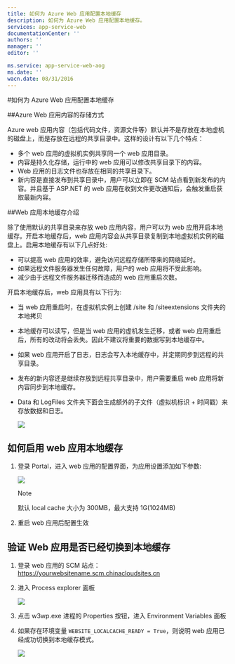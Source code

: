 ```yaml
---
title: 如何为 Azure Web 应用配置本地缓存
description: 如何为 Azure Web 应用配置本地缓存。
services: app-service-web
documentationCenter: ''
authors: ''
manager: ''
editor: ''

ms.service: app-service-web-aog
ms.date: ''
wacn.date: 08/31/2016
---
```


#如何为 Azure Web 应用配置本地缓存

##Azure Web 应用内容的存储方式

Azure web 应用内容（包括代码文件，资源文件等）默认并不是存放在本地虚机的磁盘上，而是存放在远程的共享目录中。这样的设计有以下几个特点：

- 多个 web 应用的虚拟机实例共享同一个 web 应用目录。
- 内容是持久化存储，运行中的 web 应用可以修改共享目录下的内容。
- Web 应用的日志文件也存放在相同的共享目录下。
- 新内容是直接发布到共享目录中，用户可以立即在 SCM 站点看到新发布的内容。并且基于 ASP.NET 的 web 应用在收到文件更改通知后，会触发重启获取最新内容。

##Web 应用本地缓存介绍

除了使用默认的共享目录来存放 web 应用内容，用户可以为 web 应用开启本地缓存。开启本地缓存后，web 应用内容会从共享目录复制到本地虚拟机实例的磁盘上。启用本地缓存有以下几点好处:

- 可以提高 web 应用的效率，避免访问远程存储所带来的网络延时。
- 如果远程文件服务器发生任何故障，用户的 web 应用将不受此影响。
- 减少由于远程文件服务器迁移而造成的 web 应用重启次数。

开启本地缓存后，web 应用具有以下行为:

- 当 web 应用重启时，在虚拟机实例上创建 /site 和 /siteextensions 文件夹的本地拷贝
- 本地缓存可以读写，但是当 web 应用的虚机发生迁移，或者 web 应用重启后，所有的改动将会丢失。因此不建议将重要的数据写到本地缓存中。
- 如果 web 应用开启了日志，日志会写入本地缓存中，并定期同步到远程的共享目录。
- 发布的新内容还是继续存放到远程共享目录中，用户需要重启 web 应用将新内容同步到本地缓存。
- Data 和 LogFiles 文件夹下面会生成额外的子文件（虚拟机标识 + 时间戳）来存放数据和日志。 

    ![](./media/aog-web-app-configure-local-cache/structure.png)

## 如何启用 web 应用本地缓存

1. 登录 Portal，进入 web 应用的配置界面，为应用设置添加如下参数:

     ![](./media/aog-web-app-configure-local-cache/portal.png)

    >[!NOTE]
    >默认 local cache 大小为 300MB，最大支持 1G(1024MB)

2. 重启 web 应用后配置生效

## 验证 Web 应用是否已经切换到本地缓存

1. 登录 web 应用的 SCM 站点：https://yourwebsitename.scm.chinacloudsites.cn
2. 进入 Process explorer 面板

    ![](./media/aog-web-app-configure-local-cache/kudu.png)

3. 点击 w3wp.exe 进程的 Properties 按钮，进入 Environment Variables 面板
4. 如果存在环境变量 `WEBSITE_LOCALCACHE_READY = True`，则说明 web 应用已经成功切换到本地缓存模式。

    ![](./media/aog-web-app-configure-local-cache/local-ready.png)